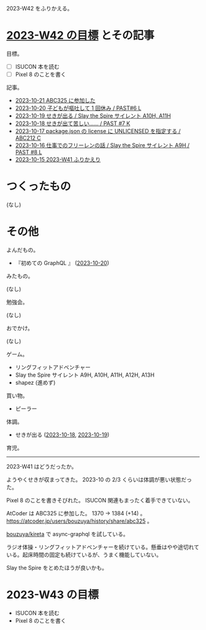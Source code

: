 2023-W42 をふりかえる。

# [2023-W42 の目標][2023-10-15] とその記事

目標。

- ☐ ISUCON 本を読む
- ☐ Pixel 8 のことを書く

記事。

- [2023-10-21 ABC325 に参加した][2023-10-21]
- [2023-10-20 子どもが嘔吐して 1 回休み / PAST#6 L][2023-10-20]
- [2023-10-19 せきが出る / Slay the Spire サイレント A10H, A11H][2023-10-19]
- [2023-10-18 せきが出て苦しい…… / PAST #7 K][2023-10-18]
- [2023-10-17 package.json の license に UNLICENSED を指定する / ABC212 C][2023-10-17]
- [2023-10-16 仕事でのフリーレンの話 / Slay the Spire サイレント A9H / PAST #8 L][2023-10-16]
- [2023-10-15 2023-W41 ふりかえり][2023-10-15]

# つくったもの

(なし)

# その他

よんだもの。

- 『初めての GraphQL 』 ([2023-10-20])

みたもの。

(なし)

勉強会。

(なし)

おでかけ。

(なし)

ゲーム。

- リングフィットアドベンチャー
- Slay the Spire サイレント A9H, A10H, A11H, A12H, A13H
- shapez (進めず)

買い物。

- ピーラー

体調。

- せきが出る ([2023-10-18], [2023-10-19])

育児。

---

2023-W41 はどうだったか。

ようやくせきが収まってきた。 2023-10 の 2/3 くらいは体調が悪い状態だった。

Pixel 8 のことを書きそびれた。 ISUCON 関連もまったく着手できていない。

AtCoder は ABC325 に参加した。 1370 → 1384 (+14) 。 <https://atcoder.jp/users/bouzuya/history/share/abc325> 。

[bouzuya/kireta] で async-graphql を試している。

ラジオ体操・リングフィットアドベンチャーを続けている。懸垂はやや途切れている。起床時間の固定も続けているが、うまく機能していない。

Slay the Spire をとめたほうが良いかも。

# 2023-W43 の目標

- ISUCON 本を読む
- Pixel 8 のことを書く

[2023-10-15]: https://blog.bouzuya.net/2023/10/15/
[2023-10-16]: https://blog.bouzuya.net/2023/10/16/
[2023-10-17]: https://blog.bouzuya.net/2023/10/17/
[2023-10-18]: https://blog.bouzuya.net/2023/10/18/
[2023-10-19]: https://blog.bouzuya.net/2023/10/19/
[2023-10-20]: https://blog.bouzuya.net/2023/10/20/
[2023-10-21]: https://blog.bouzuya.net/2023/10/21/
[bouzuya/kireta]: https://github.com/bouzuya/kireta
